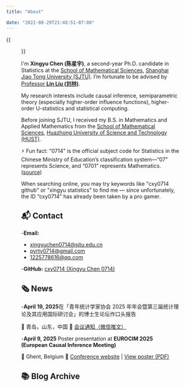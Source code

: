 ```yaml
---
title: "About"

date: "2022-08-29T21:48:51-07:00"
---
```


{{<figure src="/media/images/about_my_photo.jpg" caption=" " width="640">}} 

I'm **Xingyu Chen (陈星宇)**, a second-year Ph.D. candidate in Statistics at the [School of Mathematical Sciences](https://math.sjtu.edu.cn/Default/index/), [Shanghai Jiao Tong University (SJTU)](https://www.sjtu.edu.cn/).  I’m fortunate to be advised by [Professor **Lin Liu (刘林)**](https://linliu-stats.github.io/).

My research interests include causal inference, semiparametric theory (especially higher-order influence functions), higher-order U-statistics and statistical computing.

Before joining SJTU, I received my B.S. in Mathematics and Applied Mathematics from the [School of Mathematical Sciences](https://maths.hust.edu.cn/), [Huazhong University of Science and Technology (HUST)](http://www.hust.edu.cn/).

⚡ Fun fact: "0714" is the official subject code for Statistics in the Chinese Ministry of Education’s classification system—“07” represents Science, and “0701” represents Mathematics. ([source](https://www.cdgdc.edu.cn/dslxkpgjggb/))

When searching online, you may try keywords like "cxy0714 github" or "xingyu statistics" to find me — since unfortunately, the ID “cxy0714” has already been taken by a pro gamer.

## 📬 Contact

-**Email:**

- xingyuchen0714@sjtu.edu.cn
- pyrty0714@gmail.com
- 1225778616@qq.com

-**GitHub:** [cxy0714 (Xingyu Chen 0714)](https://github.com/cxy0714)

## 🗞 News

-**April 19, 2025**在「青年统计学家协会 2025 年年会暨第三届统计理论及其应用国际研讨会」的博士生论坛作口头报告

  📍 青岛，山东，中国 🔗 [会议通知（微信推文）](https://mp.weixin.qq.com/s/TSpeKe6CJ3TXSqVWetmQqA)

-**April 9, 2025** Poster presentation at **EUROCIM 2025 (European Causal Inference Meeting)**

  📍 Ghent, Belgium 🔗 [Conference website](https://www.eurocim.org/) | [View poster (PDF)](media/pdf/poster_ghent.pdf)


## 📚 Blog Archive